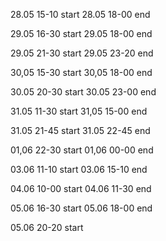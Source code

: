 28.05 15-10 start
28.05 18-00 end

29.05 16-30 start
29.05 18-00 end

29.05 21-30 start
29.05 23-20 end

30,05 15-30 start
30,05 18-00 end

30.05 20-30 start
30.05 23-00 end

31.05 11-30 start
31,05 15-00 end

31.05 21-45 start
31.05 22-45 end

01,06 22-30 start
01,06 00-00 end

03.06 11-10 start
03.06 15-10 end

04.06 10-00 start
04.06 11-30 end

05.06 16-30 start
05.06 18-00 end

05.06 20-20 start
